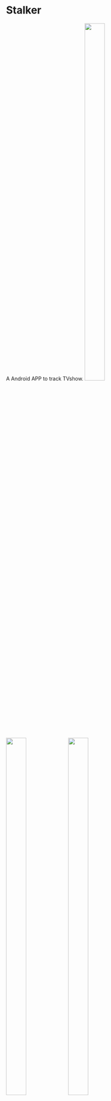 # Stalker
A Android APP to track TVshow.
<img src="https://github.com/SorryChen/Stalker/tree/master/screenshots/1.png" width="33%" height="50%" />
<img src="https://github.com/SorryChen/Stalker/tree/master/screenshots/2.png" width="33%" height="50%" />
<img src="https://github.com/SorryChen/Stalker/tree/master/screenshots/3.png" width="33%" height="50%" />
